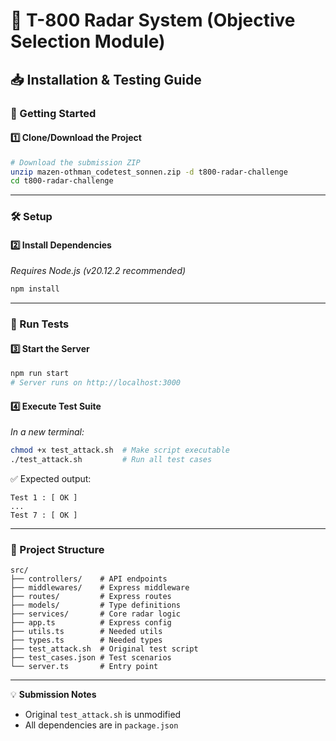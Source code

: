 # 🎯 T-800 Radar System (Objective Selection Module)  

## 📥 Installation & Testing Guide  

### 🚀 Getting Started  

#### 1️⃣ Clone/Download the Project  

```sh
# Download the submission ZIP
unzip mazen-othman_codetest_sonnen.zip -d t800-radar-challenge
cd t800-radar-challenge
```

---

### 🛠 Setup  

#### 2️⃣ Install Dependencies  
*Requires Node.js (v20.12.2 recommended)*  

```sh
npm install
```

---

### 🧪 Run Tests  

#### 3️⃣ Start the Server  
```sh
npm run start
# Server runs on http://localhost:3000
```

#### 4️⃣ Execute Test Suite  
*In a new terminal:*  
```sh
chmod +x test_attack.sh  # Make script executable
./test_attack.sh         # Run all test cases
```

✅ Expected output:  
```
Test 1 : [ OK ]
...
Test 7 : [ OK ]
```

---

### 📂 Project Structure  
```
src/
├── controllers/    # API endpoints
├── middlewares/    # Express middleware
├── routes/         # Express routes
├── models/         # Type definitions
├── services/       # Core radar logic
├── app.ts          # Express config
├── utils.ts        # Needed utils
├── types.ts        # Needed types
├── test_attack.sh  # Original test script
├── test_cases.json # Test scenarios
└── server.ts       # Entry point

```

---

💡 **Submission Notes**  
- Original `test_attack.sh` is unmodified  
- All dependencies are in `package.json`  
